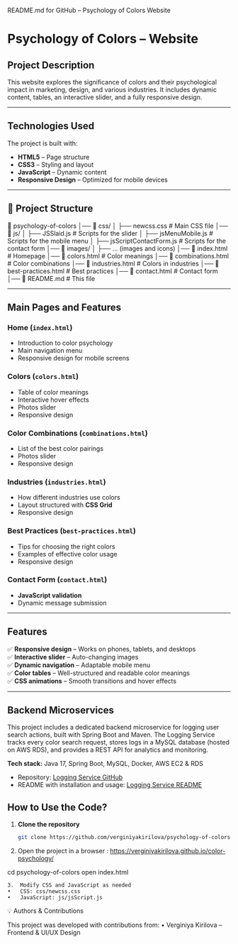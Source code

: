 README.md for GitHub – Psychology of Colors Website

# Psychology of Colors – Website

## Project Description
This website explores the significance of colors and their psychological impact in marketing, design, and various industries. 
It includes dynamic content, tables, an interactive slider, and a fully responsive design.

---

## Technologies Used
The project is built with:
- **HTML5** – Page structure
- **CSS3** – Styling and layout
- **JavaScript** – Dynamic content
- **Responsive Design** – Optimized for mobile devices

---

## 📂 Project Structure

📂 psychology-of-colors
│── 📂 css/
│   ├── newcss.css         # Main CSS file
│── 📂 js/
│   ├── JSSlaid.js         # Scripts for the slider
│   ├── jsMenuMobile.js    # Scripts for the mobile menu
│   ├── jsScriptContactForm.js  # Scripts for the contact form
│── 📂 images/
│   ├── … (images and icons)
│── 📜 index.html           # Homepage
│── 📜 colors.html          # Color meanings
│── 📜 combinations.html    # Color combinations
│── 📜 industries.html      # Colors in industries
│── 📜 best-practices.html  # Best practices
│── 📜 contact.html         # Contact form
│── 📜 README.md            # This file

---

## Main Pages and Features

###  Home (`index.html`)
- Introduction to color psychology
- Main navigation menu
- Responsive design for mobile screens

### Colors (`colors.html`)
- Table of color meanings
- Interactive hover effects
- Photos slider
- Responsive design

### Color Combinations (`combinations.html`)
- List of the best color pairings
- Photos slider
- Responsive design

### Industries (`industries.html`)
- How different industries use colors
- Layout structured with **CSS Grid**
- Responsive design

### Best Practices (`best-practices.html`)
- Tips for choosing the right colors
- Examples of effective color usage
- Responsive design

### Contact Form (`contact.html`)
- **JavaScript validation**
- Dynamic message submission

---

## Features

✅ **Responsive design** – Works on phones, tablets, and desktops  
✅ **Interactive slider** – Auto-changing images  
✅ **Dynamic navigation** – Adaptable mobile menu  
✅ **Color tables** – Well-structured and readable color meanings  
✅ **CSS animations** – Smooth transitions and hover effects  

---

## Backend Microservices

This project includes a dedicated backend microservice for logging user search actions, built with 
Spring Boot and Maven. The Logging Service tracks every color search request, stores logs in a MySQL 
database (hosted on AWS RDS), and provides a REST API for analytics and monitoring.

**Tech stack:** Java 17, Spring Boot, MySQL, Docker, AWS EC2 & RDS

- Repository: [Logging Service GitHub](https://github.com/VerginiyaKirilova/logging-service)
- README with installation and usage: [Logging Service README](https://github.com/VerginiyaKirilova/logging-service/blob/mine/README.md)

## How to Use the Code?

1. **Clone the repository**
   ```sh
   git clone https://github.com/verginiyakirilova/psychology-of-colors.git

2. Open the project in a browser : https://verginiyakirilova.github.io/color-psychology/

cd psychology-of-colors
open index.html


	3.	Modify CSS and JavaScript as needed
	•	CSS: css/newcss.css
	•	JavaScript: js/jsScript.js


💡 Authors & Contributions

This project was developed with contributions from:
	•	Verginiya Kirilova – Frontend & UI/UX Design

